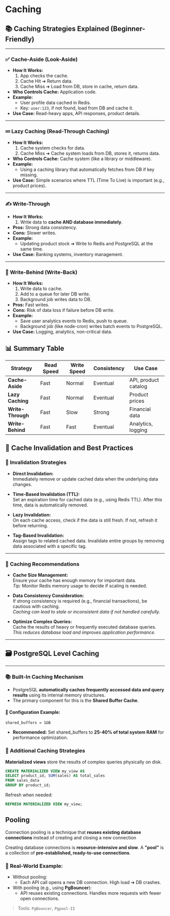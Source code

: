 # Caching

## 📚 Caching Strategies Explained (Beginner-Friendly)

---

### ✅ **Cache-Aside (Look-Aside)**

- **How It Works:**
  1. App checks the cache.
  2. Cache Hit ➔ Return data.
  3. Cache Miss ➔ Load from DB, store in cache, return data.
- **Who Controls Cache:** Application code.
- **Example:**
  - User profile data cached in Redis.
  - Key: `user:123`, if not found, load from DB and cache it.
- **Use Case:** Read-heavy apps, API responses, product details.

---

### 💤 **Lazy Caching (Read-Through Caching)**

- **How It Works:**
  1. Cache system checks for data.
  2. Cache Miss ➔ Cache system loads from DB, stores it, returns data.
- **Who Controls Cache:** Cache system (like a library or middleware).
- **Example:**
  - Using a caching library that automatically fetches from DB if key missing.
- **Use Case:** Simple scenarios where TTL (Time To Live) is important (e.g., product prices).

---

### ✍️ **Write-Through**

- **How It Works:**
  1. Write data to **cache AND database immediately**.
- **Pros:** Strong data consistency.
- **Cons:** Slower writes.
- **Example:**
  - Updating product stock ➔ Write to Redis and PostgreSQL at the same time.
- **Use Case:** Banking systems, inventory management.

---

### 📝 **Write-Behind (Write-Back)**

- **How It Works:**
  1. Write data to cache.
  2. Add to a queue for later DB write.
  3. Background job writes data to DB.
- **Pros:** Fast writes.
- **Cons:** Risk of data loss if failure before DB write.
- **Example:**
  - Save user analytics events to Redis, push to queue.
  - Background job (like node-cron) writes batch events to PostgreSQL.
- **Use Case:** Logging, analytics, non-critical data.

## 📊 **Summary Table**

| Strategy          | Read Speed | Write Speed | Consistency | Use Case             |
| ----------------- | ---------- | ----------- | ----------- | -------------------- |
| **Cache-Aside**   | Fast       | Normal      | Eventual    | API, product catalog |
| **Lazy Caching**  | Fast       | Normal      | Eventual    | Product prices       |
| **Write-Through** | Fast       | Slow        | Strong      | Financial data       |
| **Write-Behind**  | Fast       | Fast        | Eventual    | Analytics, logging   |

## 📖 Cache Invalidation and Best Practices

### 🚫 **Invalidation Strategies**

- **Direct Invalidation:**  
  Immediately remove or update cached data when the underlying data changes.

- **Time-Based Invalidation (TTL):**  
  Set an expiration time for cached data (e.g., using Redis TTL). After this time, data is automatically removed.

- **Lazy Invalidation:**  
  On each cache access, check if the data is still fresh. If not, refresh it before returning.

- **Tag-Based Invalidation:**  
  Assign tags to related cached data. Invalidate entire groups by removing data associated with a specific tag.

---

### 📌 **Caching Recommendations**

- **Cache Size Management:**  
  Ensure your cache has enough memory for important data.  
  _Tip:_ Monitor Redis memory usage to decide if scaling is needed.

- **Data Consistency Consideration:**  
  If strong consistency is required (e.g., financial transactions), be cautious with caching.  
  _Caching can lead to stale or inconsistent data if not handled carefully._

- **Optimize Complex Queries:**  
  Cache the results of heavy or frequently executed database queries.  
  _This reduces database load and improves application performance._

---

## 🗃️ PostgreSQL Level Caching

---

### 📚 **Built-In Caching Mechanism**

- PostgreSQL **automatically caches frequently accessed data and query results** using its internal memory structures.
- The primary component for this is the **Shared Buffer Cache**.

#### 🔧 **Configuration Example:**

```plaintext
shared_buffers = 1GB
```

- **Recommended:** Set shared_buffers to **25-40% of total system RAM** for performance optimization.

### 📌 Additional Caching Strategies

**Materialized views** store the results of complex queries physically on disk.

```sql
CREATE MATERIALIZED VIEW my_view AS
SELECT product_id, SUM(sales) AS total_sales
FROM sales_data
GROUP BY product_id;
```

Refresh when needed:

```sql
REFRESH MATERIALIZED VIEW my_view;
```

## Pooling

Connection pooling is a technique that **reuses existing database connections** instead of creating and closing a new connection

Creating database connections is **resource-intensive and slow**.
A **"pool"** is a collection of **pre-established, ready-to-use connections**.

### 📌 **Real-World Example:**

- Without pooling:
  - Each API call opens a new DB connection. High load ➔ DB crashes.
- With pooling (e.g., using **PgBouncer**):
  - API reuses existing connections. Handles more requests with fewer open connections.

> Tools: `PgBouncer`, `Pgpool-II`
